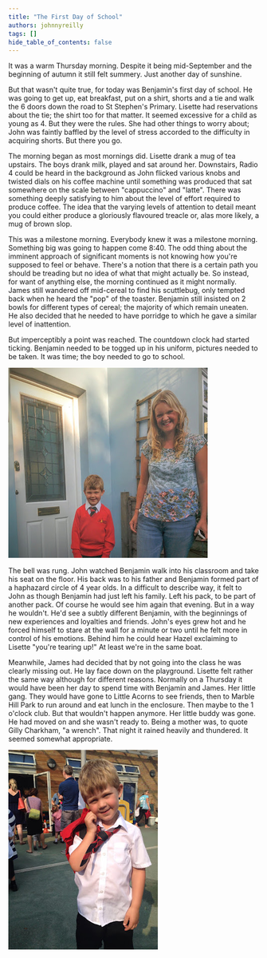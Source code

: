 ```yaml
---
title: "The First Day of School"
authors: johnnyreilly
tags: []
hide_table_of_contents: false
---
```

It was a warm Thursday morning. Despite it being mid-September and the beginning of autumn it still felt summery. Just another day of sunshine.

But that wasn't quite true, for today was Benjamin's first day of school. He was going to get up, eat breakfast, put on a shirt, shorts and a tie and walk the 6 doors down the road to St Stephen's Primary. Lisette had reservations about the tie; the shirt too for that matter. It seemed excessive for a child as young as 4. But they were the rules. She had other things to worry about; John was faintly baffled by the level of stress accorded to the difficulty in acquiring shorts. But there you go.

The morning began as most mornings did. Lisette drank a mug of tea upstairs. The boys drank milk, played and sat around her. Downstairs, Radio 4 could be heard in the background as John flicked various knobs and twisted dials on his coffee machine until something was produced that sat somewhere on the scale between "cappuccino" and "latte". There was something deeply satisfying to him about the level of effort required to produce coffee. The idea that the varying levels of attention to detail meant you could either produce a gloriously flavoured treacle or, alas more likely, a mug of brown slop.

This was a milestone morning. Everybody knew it was a milestone morning. Something big was going to happen come 8:40. The odd thing about the imminent approach of significant moments is not knowing how you're supposed to feel or behave. There's a notion that there is a certain path you should be treading but no idea of what that might actually be. So instead, for want of anything else, the morning continued as it might normally. James still wandered off mid-cereal to find his scuttlebug, only tempted back when he heard the "pop" of the toaster. Benjamin still insisted on 2 bowls for different types of cereal; the majority of which remain uneaten. He also decided that he needed to have porridge to which he gave a similar level of inattention.

But imperceptibly a point was reached. The countdown clock had started ticking. Benjamin needed to be togged up in his uniform, pictures needed to be taken. It was time; the boy needed to go to school.

![](BenjaminAndLisetteLeavingForSchool.jpg)

The bell was rung. John watched Benjamin walk into his classroom and take his seat on the floor. His back was to his father and Benjamin formed part of a haphazard circle of 4 year olds. In a difficult to describe way, it felt to John as though Benjamin had just left his family. Left his pack, to be part of another pack. Of course he would see him again that evening. But in a way he wouldn't. He'd see a subtly different Benjamin, with the beginnings of new experiences and loyalties and friends. John's eyes grew hot and he forced himself to stare at the wall for a minute or two until he felt more in control of his emotions. Behind him he could hear Hazel exclaiming to Lisette "you're tearing up!" At least we're in the same boat.

Meanwhile, James had decided that by not going into the class he was clearly missing out. He lay face down on the playground. Lisette felt rather the same way although for different reasons. Normally on a Thursday it would have been her day to spend time with Benjamin and James. Her little gang. They would have gone to Little Acorns to see friends, then to Marble Hill Park to run around and eat lunch in the enclosure. Then maybe to the 1 o'clock club. But that wouldn't happen anymore. Her little buddy was gone. He had moved on and she wasn't ready to. Being a mother was, to quote Gilly Charkham, "a wrench". That night it rained heavily and thundered. It seemed somewhat appropriate.

![](BenjaminAtSchool.jpg)



